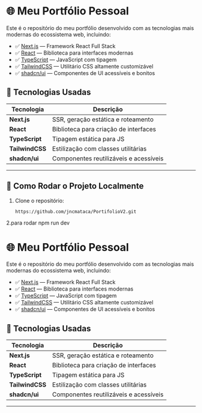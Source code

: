 # 🌐 Meu Portfólio Pessoal

Este é o repositório do meu portfólio desenvolvido com as tecnologias mais modernas do ecossistema web, incluindo:

- ✅ [Next.js](https://nextjs.org/) — Framework React Full Stack
- ✅ [React](https://reactjs.org/) — Biblioteca para interfaces modernas
- ✅ [TypeScript](https://www.typescriptlang.org/) — JavaScript com tipagem
- ✅ [TailwindCSS](https://tailwindcss.com/) — Utilitário CSS altamente customizável
- ✅ [shadcn/ui](https://ui.shadcn.dev/) — Componentes de UI acessíveis e bonitos



## 🚀 Tecnologias Usadas

| Tecnologia | Descrição |
|------------|-----------|
| **Next.js** | SSR, geração estática e roteamento |
| **React** | Biblioteca para criação de interfaces |
| **TypeScript** | Tipagem estática para JS |
| **TailwindCSS** | Estilização com classes utilitárias |
| **shadcn/ui** | Componentes reutilizáveis e acessíveis |

---

## 🧪 Como Rodar o Projeto Localmente

1. Clone o repositório:
   ```bash
   https://github.com/jncmataca/PortifolioV2.git

2.para rodar
npm run dev

  # 🌐 Meu Portfólio Pessoal

Este é o repositório do meu portfólio desenvolvido com as tecnologias mais modernas do ecossistema web, incluindo:

- ✅ [Next.js](https://nextjs.org/) — Framework React Full Stack
- ✅ [React](https://reactjs.org/) — Biblioteca para interfaces modernas
- ✅ [TypeScript](https://www.typescriptlang.org/) — JavaScript com tipagem
- ✅ [TailwindCSS](https://tailwindcss.com/) — Utilitário CSS altamente customizável
- ✅ [shadcn/ui](https://ui.shadcn.dev/) — Componentes de UI acessíveis e bonitos



## 🚀 Tecnologias Usadas

| Tecnologia | Descrição |
|------------|-----------|
| **Next.js** | SSR, geração estática e roteamento |
| **React** | Biblioteca para criação de interfaces |
| **TypeScript** | Tipagem estática para JS |
| **TailwindCSS** | Estilização com classes utilitárias |
| **shadcn/ui** | Componentes reutilizáveis e acessíveis |

---

